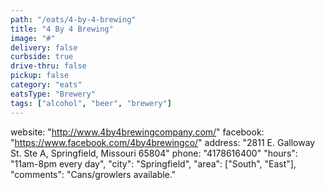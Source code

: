 ```yaml
---
path: "/eats/4-by-4-brewing"
title: "4 By 4 Brewing"
image: "#"
delivery: false
curbside: true
drive-thru: false
pickup: false
category: "eats"
eatsType: "Brewery"
tags: ["alcohol", "beer", "brewery"]
---
```


website: "http://www.4by4brewingcompany.com/"
facebook: "https://www.facebook.com/4by4brewingco/"
address: "2811 E. Galloway St. Ste A, Springfield, Missouri 65804"
phone: "4178616400"
"hours": "11am-8pm every day",
"city": "Springfield",
"area": ["South", "East"],
"comments": "Cans/growlers available."

